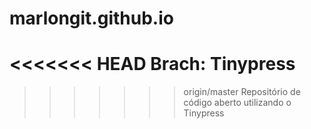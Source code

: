 marlongit.github.io
===================
<<<<<<< HEAD
Brach: Tinypress
=======

>>>>>>> origin/master
Repositório de código aberto utilizando o Tinypress
